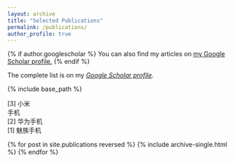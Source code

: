 ```yaml
---
layout: archive
title: "Selected Publications"
permalink: /publications/
author_profile: true
---
```


{% if author.googlescholar %}
  You can also find my articles on <u><a href="{{author.googlescholar}}">my Google Scholar profile</a>.</u>
{% endif %}

The complete list is on my *[Google Scholar profile](https://scholar.google.com/citations?user=0OkYBPQAAAAJ&hl=en&authuser=1)*.

{% include base_path %}

<html>
<head>
<style>
ol {
  counter-reset: num 4;
  list-style: none;
  li::before{
  counter-increment: num -1;
  content: '['counter(num)'] ';
  }
  padding-left: 0;
}
</style>
</head>

<body>
<ol>
    <li>小米 <br>
      手机</li>
    <li>华为手机</li>
    <li>魅族手机</li>
</ol>
</body>
</html>

{% for post in site.publications reversed %}
  {% include archive-single.html %}
{% endfor %}
